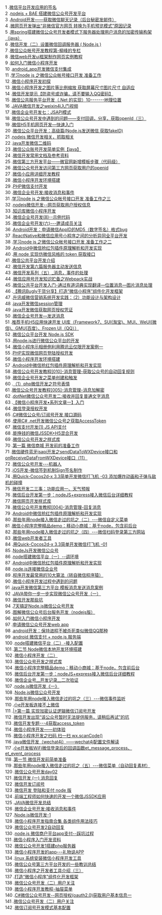 1 .[微信平台开发应用的签名](http://blog.csdn.net/yahohi/article/details/9001444?locationNum=13&fps=1)  
2 .[nodejs + BAE 搭建微信公众号开发平台](http://blog.csdn.net/yanxk888/article/details/44282819?locationNum=2&fps=1)  
3 .[Android开发——获取微信聊天记录（后台秘密发邮件）](http://blog.csdn.net/SEU_Calvin/article/details/51917182?locationNum=10&fps=1)  
4 .[微网页开发弹出“非微信官方网页 转换为手机预览模式”原因记录](http://blog.csdn.net/libertine1993/article/details/51332126?locationNum=11&fps=1)  
5 .[用spring搭建微信公众号开发者模式下服务器处理用户消息的加密传输构架（java）](http://blog.csdn.net/u012613903/article/details/50156119?locationNum=7&fps=1)  
6 .[微信开发（二）设置微信回调服务器 ( Node.js )](http://blog.csdn.net/fansongy/article/details/43341405?locationNum=2&fps=1)  
7 .[微信公众帐号开发教程第-柳峰的专栏](http://blog.csdn.net/leixg/article/details/12616159?locationNum=2&fps=1)  
8 .[微信web开发ui框架制作网页实例教程](http://blog.csdn.net/hj960511/article/details/51921699?locationNum=10&fps=1)  
9 .[如何入门微信小程序开发](http://blog.csdn.net/Richard_Jason/article/details/52891031?locationNum=13&fps=1)  
10 .[android_app开发微信支付集成](http://blog.csdn.net/yft_android/article/details/51567563?locationNum=1&fps=1)  
11 .[学习node js 之微信公众帐号接口开发 准备工作](http://blog.csdn.net/JBBOY/article/details/25334685?locationNum=1&fps=1)  
12 .[微信小程序开发初探](http://blog.csdn.net/CrazyZhang1990/article/details/53080775?locationNum=9&fps=1)  
13 .[微信小程序开发之图片等比例缩放 获取屏幕尺寸图片尺寸 自适应](http://blog.csdn.net/qq_31383345/article/details/53127804?locationNum=3&fps=1)  
14 .[微信开发提示【防盗号或诈骗，请不要输入QQ密码】](http://blog.csdn.net/Draling/article/details/51911544?locationNum=11&fps=1)  
15 .[微信公共服务平台开发（.Net 的实现）10-------地理位置](http://blog.csdn.net/hechurui/article/details/22399325?locationNum=7&fps=1)  
16 .[JAVA微信开发之weixin4j入门视频](http://blog.csdn.net/yakson/article/details/46225147?locationNum=4&fps=1)  
17 .[微信企业号开发七：JSAPI模式](http://blog.csdn.net/myfmyfmyfmyf/article/details/50327319?locationNum=1&fps=1)  
18 .[微信公众号开发中遇到的问题——支付回调，分享，获取openId（三）](http://blog.csdn.net/u013076997/article/details/52622847?locationNum=14&fps=1)  
19 .[微信H5手机网页开发—快速入门](http://blog.csdn.net/yakson/article/details/52299348?locationNum=6&fps=1)  
20 .[微信公众平台开发：高级篇(Node.js发送微信 获取fakeID)](http://blog.csdn.net/feixiangdeqie/article/details/10803057?locationNum=7&fps=1)  
21 .[nodejs 微信开发相关，抓取相关](http://blog.csdn.net/paolei/article/details/39394491?locationNum=10&fps=1)  
22 .[java开发微信二维码](http://blog.csdn.net/lmb55/article/details/46039445?locationNum=8&fps=1)  
23 .[微信公众账号开发简单实例【java】](http://blog.csdn.net/zhanglin911/article/details/27083885?locationNum=13&fps=1)  
24 .[微信开发常用文档及参考资料](http://blog.csdn.net/caixingyun/article/details/51546726?locationNum=4&fps=1)  
25 .[微信第三方开发平台——微官网新增模板步骤（代码级）](http://blog.csdn.net/wang_quan_li/article/details/23756801?locationNum=1&fps=1)  
26 .[微信公众号开发访问第三方网页获取用户的openid](http://blog.csdn.net/lghlul/article/details/48680865?locationNum=11&fps=1)  
27 .[微信小应用详细开发教程](http://blog.csdn.net/xz475399320/article/details/52635138?locationNum=1&fps=1)  
28 .[微信小程序开发环境搭建](http://blog.csdn.net/u012243474/article/details/52648434?locationNum=7&fps=1)  
29 .[PHP微信支付开发](http://blog.csdn.net/xy2204/article/details/47336471?locationNum=8&fps=1)  
30 .[微信企业号开发:接收消息和事件](http://blog.csdn.net/xuexiaodong2009/article/details/47036213?locationNum=8&fps=1)  
31 .[学习node js 之微信公众帐号接口开发 准备工作之三](http://blog.csdn.net/JBBOY/article/details/32913437?locationNum=2&fps=1)  
32 .[nodejs微信开发--网页获取用户授权信息](http://blog.csdn.net/sinat_29843547/article/details/49814259?locationNum=7&fps=1)  
33 .[知识库微信小程序开发](http://blog.csdn.net/baiyuzhong2012/article/details/53261883?locationNum=8&fps=1)  
34 .[微信企业号开发(8)--示例代码](http://blog.csdn.net/ABCD898989/article/details/50615052?locationNum=9&fps=1)  
35 .[微信企业号开发(六)---邀请成员关注](http://blog.csdn.net/u014520797/article/details/50628160?locationNum=6&fps=1)  
36 .[Android开发：申请微信AppID的MD5（数字签名）格式bug](http://blog.csdn.net/weidongjian/article/details/41731683?locationNum=12&fps=1)  
37 .[ReactNative和微信应用号小程序之间的分析异同全平台开发](http://blog.csdn.net/qcloud0755/article/details/52672155?locationNum=13&fps=1)  
38 .[学习node js 之微信公众帐号接口开发 准备工作之二](http://blog.csdn.net/JBBOY/article/details/32710211?locationNum=6&fps=1)  
39 .[Android中微信抢红包插件原理解析和开发实现](http://blog.csdn.net/zhangmiaoping23/article/details/51560151?locationNum=5&fps=1)  
40 .[用 node 实现仿微信风格的 token 获取接口](http://blog.csdn.net/qcpm1983/article/details/46373107?locationNum=3&fps=1)  
41 .[微信公共平台开发介绍](http://blog.csdn.net/BaiWfg2/article/details/41392117?locationNum=6&fps=1)  
42 .[微信开发第六篇服务器主动发送信息](http://blog.csdn.net/u010773333/article/details/48052755?locationNum=2&fps=1)  
43 .[微信开发系列（五）_消息，事件的处理](http://blog.csdn.net/XuTen/article/details/50830263?locationNum=5&fps=1)  
44 .[微信应用号开发知识贮备之Webpack实战](http://blog.csdn.net/zhubaitian/article/details/52643932?locationNum=6&fps=1)  
45 .[微信公共平台开发入门-通过有道词典实现翻译—位置消息—图片消息处理](http://blog.csdn.net/controlsxxf/article/details/8816320?locationNum=12&fps=1)  
46 .[【腾讯Bugly干货分享】打造“微信小程序”组件化开发框架](http://blog.csdn.net/Tencent_Bugly/article/details/53463265?locationNum=4&fps=1)  
47 .[升讯威微信营销系统开发实践：（2）功能设计与架构设计](http://blog.csdn.net/iccb1013/article/details/52297072?locationNum=2&fps=1)  
48 .[java开发微信session管理](http://blog.csdn.net/u012012240/article/details/51498858?locationNum=14&fps=1)  
49 .[java开发微信获取网页授权凭证](http://blog.csdn.net/u011072139/article/details/42778963?locationNum=5&fps=1)  
50 .[微信企业号开发—发送消息](http://blog.csdn.net/qq877507054/article/details/51395850?locationNum=12&fps=1)  
51 .[推荐手机H5应用快速开发 UI库（Framework7、SUI(淘宝)、MUI、WeUI(微信)、GMU(百度）、Frozen UI（QQ））](http://blog.csdn.net/BuddyUU/article/details/52153637?locationNum=15&fps=1)  
52 .[微信公众平台开发 Node.js SDK](http://blog.csdn.net/pangzimin/article/details/18674785?locationNum=6&fps=1)  
53 .[用node.js进行微信公众平台的开发](http://blog.csdn.net/Dimikart/article/details/50800373?locationNum=3&fps=1)  
54 .[微信小程序示相册例利用腾讯云仅限开发案例一](http://blog.csdn.net/qcloud0755/article/details/52671168?locationNum=7&fps=1)  
55 .[PHP实现微信网页登陆授权开发](http://blog.csdn.net/vailook/article/details/52410945?locationNum=5&fps=1)  
56 .[微信小程序开发环境搭建](http://blog.csdn.net/super_man_ww/article/details/52692122?locationNum=12&fps=1)  
57 .[Android中微信抢红包插件原理解析和开发实现](http://blog.csdn.net/jiaozhurun/article/details/50522619?locationNum=4&fps=1)  
58 .[微信公众号开发教程[010]-消息管理-获取公众号的自动回复规则](http://blog.csdn.net/szuzsq/article/details/51910624?locationNum=4&fps=1)  
59 .[微信企业号开发之菜单创建和触发](http://blog.csdn.net/programmeryu/article/details/50749256?locationNum=5&fps=1)  
60 .[（1）php微信开发之符号表情](http://blog.csdn.net/aszt123/article/details/27587069?locationNum=4&fps=1)  
61 .[微信公众号开发教程[005]-消息管理-消息加解密](http://blog.csdn.net/szuzsq/article/details/51887012?locationNum=6&fps=1)  
62 .[dotNet微信公众号开发二:接收并回复普通文字消息](http://blog.csdn.net/xue251248603/article/details/51031145?locationNum=10&fps=1)  
63 .[【微信小程序开发•系列文章一】入门](http://blog.csdn.net/lingyb011/article/details/53066740?locationNum=8&fps=1)  
64 .[微信登录授权开发](http://blog.csdn.net/lg767201403/article/details/50617751?locationNum=12&fps=1)  
65 .[C#微信公众号/订阅号开发 接口源码](http://blog.csdn.net/smartsmile2012/article/details/51441416?locationNum=9&fps=1)  
66 .[使用C# .net开发微信公众号之获取AccessToken](http://blog.csdn.net/qq_31583959/article/details/52149535?locationNum=12&fps=1)  
67 .[微信支付开发(1) JS API支付](http://blog.csdn.net/gs250220/article/details/41786123?locationNum=5&fps=1)  
68 .[能挣钱的微信JSSDK+H5混合开发](http://blog.csdn.net/kgsew/article/details/49075373?locationNum=11&fps=1)  
69 .[微信公众号开发之样式库](http://blog.csdn.net/SFNES/article/details/52728692?locationNum=3&fps=1)  
70 .[第一篇 微信商城 开发前的准备工作](http://blog.csdn.net/qq285679784/article/details/42458953?locationNum=1&fps=1)  
71 .[微信硬件蓝牙jsapi开发之sendDataToWXDevice接口和onReceiveDataFromWXDevice接口（11）](http://blog.csdn.net/linfanhehe/article/details/53184855?locationNum=5&fps=1)  
72 .[微信公众号开发---机器人](http://blog.csdn.net/yuexianchang/article/details/52388237?locationNum=2&fps=1)  
73 .[iOS开发-微信签到机制Sign签名制作](http://blog.csdn.net/werctzzz/article/details/49464339?locationNum=14&fps=1)  
74 .[用Quick-Cocos2d-x 3.3简单开发微信打飞机 -03 添加爆炸动画和子弹与敌机的碰撞](http://blog.csdn.net/houjia159/article/details/45198113?locationNum=9&fps=1)  
75 .[微信开发二三事：功能应用一、天气预报](http://blog.csdn.net/u011724770/article/details/44963745?locationNum=10&fps=1)  
76 .[微信后台开发第一步：nodeJS+express接入微信后台详细教程](http://blog.csdn.net/zhenghaisen/article/details/49891065?locationNum=15&fps=1)  
77 .[微信网页开发样式库](http://blog.csdn.net/qq_25577301/article/details/52721858?locationNum=14&fps=1)  
78 .[微信公众号开发教程[004]-消息管理-回复消息](http://blog.csdn.net/szuzsq/article/details/51886001?locationNum=4&fps=1)  
79 .[Android中微信抢红包插件原理解析和开发实现](http://blog.csdn.net/f2006116/article/details/51217510?locationNum=13&fps=1)  
80 .[那些年用node接入微信走过的坑之（二）---微信自定义菜单](http://blog.csdn.net/hantian616/article/details/51882207?locationNum=13&fps=1)  
81 .[微信小程序完整精品demo：移动小商城：基于node，包含前后台](http://blog.csdn.net/sinat_17775997/article/details/53860001?locationNum=1&fps=1)  
82 .[那些年用node接入微信走过的坑之（四）---微信扫码登录第三方网站](http://blog.csdn.net/hantian616/article/details/51971034?locationNum=10&fps=1)  
83 .[微信web开发者工具](http://blog.csdn.net/SFNES/article/details/52732780?locationNum=2&fps=1)  
84 .[用Quick-Cocos2d-x 3.3简单开发微信打飞机 -01](http://blog.csdn.net/houjia159/article/details/45197989?locationNum=9&fps=1)  
85 .[NodeJs开发微信公众号](http://blog.csdn.net/victantemp/article/details/49815843?locationNum=14&fps=1)  
86 .[node搭建微信平台（一）--调环境](http://blog.csdn.net/qq_28832135/article/details/53482868?locationNum=9&fps=1)  
87 .[Android中微信抢红包插件原理解析和开发实现](http://blog.csdn.net/qq_15807167/article/details/51704559?locationNum=15&fps=1)  
88 .[node.js连接微信企业号](http://blog.csdn.net/huanyebinghu/article/details/52572485?locationNum=11&fps=1)  
89 .[程序开发最常用的10大算法（转自微信程序猿）](http://blog.csdn.net/yzxun/article/details/24202103?locationNum=5&fps=1)  
90 .[微信小程序开发过程中遇到的问题](http://blog.csdn.net/dk947960731/article/details/53457895?locationNum=11&fps=1)  
91 .[java开发微信第三方平台 模板消息发送消息案例](http://blog.csdn.net/liuting52001/article/details/52857782?locationNum=11&fps=1)  
92 .[JAVA带你一步一步实现微信公众号开发（一）](http://blog.csdn.net/zouhuu/article/details/53447250?locationNum=15&fps=1)  
93 .[微信开发那些坑](http://blog.csdn.net/CcMark/article/details/51918283?locationNum=3&fps=1)  
94 .[7天搞定Node.js微信公众号开发](http://blog.csdn.net/u013948190/article/details/53694376?locationNum=3&fps=1)  
95 .[图解微信公众号后台服务开发（nodejs版）](http://blog.csdn.net/IMWebteam/article/details/53311019?locationNum=8&fps=1)  
96 .[如何入门微信小程序开发](http://blog.csdn.net/zqf_office/article/details/52932629?locationNum=10&fps=1)  
97 .[申请微信公众号开发web app](http://blog.csdn.net/u012409048/article/details/51065209?locationNum=10&fps=1)  
98 .[android开发：保持进程不被杀死类似微信QQ那种](http://blog.csdn.net/qq_14859923/article/details/52946807?locationNum=3&fps=1)  
99 .[android 微信支付 + node.js 服务端](http://blog.csdn.net/u010590891/article/details/51425790?locationNum=3&fps=1)  
100 .[node搭建微信平台（二）-接入配置](http://blog.csdn.net/qq_28832135/article/details/53494347?locationNum=14&fps=1)  
101 .[第二节 Node微信本地开发环境搭建](http://blog.csdn.net/DarkAngel1228/article/details/53453915?locationNum=5&fps=1)  
102 .[微信小程序开发（二）](http://blog.csdn.net/CrazyZhang1990/article/details/53231518?locationNum=7&fps=1)  
103 .[微信公众号开发之样式库](http://blog.csdn.net/hwk_yellow/article/details/53187244?locationNum=14&fps=1)  
104 .[微信小程序完整精品demo：移动小商城：基于node，包含前后台](http://blog.csdn.net/sinat_17775997/article/details/54286234?locationNum=15&fps=1)  
105 .[微信后台开发第一步：nodeJS+express接入微信后台详细教程](http://blog.csdn.net/goodgirl1991/article/details/53132273?locationNum=6&fps=1)  
106 .[微信企业号__开发记录__二次验证](http://blog.csdn.net/muzhiqian/article/details/52814125?locationNum=14&fps=1)  
107 .[node.js微信开发《一》](http://blog.csdn.net/u010590891/article/details/50828857?locationNum=8&fps=1)  
108 .[Node.js微信公众号开发](http://blog.csdn.net/qq_33936481/article/details/53883840?locationNum=14&fps=1)  
109 .[那些年用node接入微信走过的坑之（三）---微信事件监听](http://blog.csdn.net/hantian616/article/details/51882580?locationNum=4&fps=1)  
110 .[小e开发板连接不上微信](http://blog.csdn.net/chengdong1314/article/details/53576368?locationNum=3&fps=1)  
111 .[|>第一篇  实现加密认证逻辑微信订阅号开发](http://blog.csdn.net/Mingcai_Xiong/article/details/52882209?locationNum=11&fps=1)  
112 .[微信开发出现“该公众号暂时无法提供服务，请稍后再试”的坑](http://blog.csdn.net/buoll/article/details/54150865?locationNum=1&fps=1)  
113 .[微信开发专题---4获取access_token](http://blog.csdn.net/LiuHang03/article/details/53640549?locationNum=15&fps=1)  
114 .[微信小程序开发——初体验](http://blog.csdn.net/pcaxb/article/details/54140680?locationNum=12&fps=1)  
115 .[微信小程序开发之扫码 扫一扫 wx.scanCode()](http://blog.csdn.net/qq_36617521/article/details/54016099?locationNum=7&fps=1)  
116 .[java微信开发（wechat4j）——wechat4j配置文件解读](http://blog.csdn.net/csnewdn/article/details/53642771?locationNum=15&fps=1)  
117 .[小e开发板WiFi微信登录后的回调函数et_message_process、et_event_process](http://blog.csdn.net/chengdong1314/article/details/53700727?locationNum=15&fps=1)  
118 .[第一节 微信开发前简单准备](http://blog.csdn.net/DarkAngel1228/article/details/53424311?locationNum=2&fps=1)  
119 .[那些年用node接入微信走过的坑之（五）---微信菜单（自动回复素材）](http://blog.csdn.net/hantian616/article/details/52386320?locationNum=5&fps=1)  
120 .[微信公众号开发day02](http://blog.csdn.net/qq_28893679/article/details/53606087?locationNum=11&fps=1)  
121 .[微信开发 (一) 消息回复](http://blog.csdn.net/zengfanwei1990/article/details/54314203?locationNum=13&fps=1)  
122 .[微信开发订阅号](http://blog.csdn.net/u012967849/article/details/53894836?locationNum=2&fps=1)  
123 .[微信开发 登陆和支付 node 版](http://blog.csdn.net/l13620804253/article/details/53502489?locationNum=4&fps=1)  
124 .[前端工程师如何快速的开发一个微信JSSDK应用](http://blog.csdn.net/xiongshengwu/article/details/53696585?locationNum=9&fps=1)  
125 .[JAVA微信开发总结](http://blog.csdn.net/csnewdn/article/details/53674132?locationNum=13&fps=1)  
126 .[微信企业号开发:接收消息和事件](http://blog.csdn.net/zhangwenting6/article/details/53607118?locationNum=1&fps=1)  
127 .[Node.js微信开发-1](http://blog.csdn.net/bodanli159951/article/details/52931963?locationNum=9&fps=1)  
128 .[微信小程序开发指南合集 各类组件用法技巧](http://blog.csdn.net/zw131131/article/details/53118558?locationNum=8&fps=1)  
129 .[微信公众号开发2自动回复](http://blog.csdn.net/rosekissyou/article/details/54343540?locationNum=1&fps=1)  
130 .[node.js 微信商户平台app支付--踩坑过程](http://blog.csdn.net/zengfanpei/article/details/53759904?locationNum=12&fps=1)  
131 .[微信小程序入门开发资料](http://blog.csdn.net/jsm8523/article/details/54375429?locationNum=10&fps=1)  
132 .[微信公众号开发1搭建php服务器](http://blog.csdn.net/rosekissyou/article/details/54343427?locationNum=3&fps=1)  
133 .[微信小程序开发的app---礼物说APP](http://blog.csdn.net/sinat_17775997/article/details/54387975?locationNum=13&fps=1)  
134 .[linux 系统安装微信小程序开发工具](http://blog.csdn.net/daiqisi/article/details/54406628?locationNum=6&fps=1)  
135 .[微信公众号第三方平台开发的一些教训总结](http://blog.csdn.net/abcbuzhiming/article/details/54381953?locationNum=7&fps=1)  
136 .[微信小程序之开发者工具介绍（三）](http://blog.csdn.net/Seven_May/article/details/54407763?locationNum=15&fps=1)  
137 .[打造“微信小程序”组件化开发框架](http://blog.csdn.net/sinat_17775997/article/details/54374946?locationNum=6&fps=1)  
138 .[微信公众号开发（二）用户关注](http://blog.csdn.net/oy476597199/article/details/54383737?locationNum=8&fps=1)  
139 .[微信小程序开发教程-抽屉菜单](http://blog.csdn.net/sinat_17775997/article/details/54408599?locationNum=4&fps=1)  
140 .[C#微信公众号开发--网页授权(oauth2.0)获取用户基本信息一](http://blog.csdn.net/lovelyccc/article/details/54387080?locationNum=7&fps=1)  
141 .[微信公众号开发（二）用户关注](http://blog.csdn.net/hackyz/article/details/54382445?locationNum=9&fps=1)  
142 .[微信订阅号开发模式基本配置](http://blog.csdn.net/zhexienianlai/article/details/54380829?locationNum=12&fps=1)  
